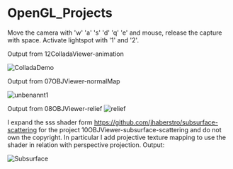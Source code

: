 # OpenGL_Projects

Move the camera with 'w' 'a' 's' 'd' 'q' 'e' and mouse, release the capture with space. Activate lightspot with '1' and '2'.

Output from 12ColladaViewer-animation

![ColladaDemo](https://user-images.githubusercontent.com/30089026/91200887-0bab1880-e700-11ea-895a-5f831beefb95.jpg)

Output from 07OBJViewer-normalMap

![unbenannt1](https://user-images.githubusercontent.com/30089026/43673297-cea307bc-97c0-11e8-8418-d84cd3f4a1b3.jpg)


Output from 08OBJViewer-relief
![relief](https://user-images.githubusercontent.com/30089026/50221719-63737700-0396-11e9-90e0-15082469de94.jpg)

I expand the sss shader form https://github.com/jhaberstro/subsurface-scattering for the project 10OBJViewer-subsurface-scattering and do not own the copyright. In particular I add projective texture mapping to use the shader in relation with perspective projection. Output:

![Subsurface](https://user-images.githubusercontent.com/30089026/54387008-9332d200-469a-11e9-81ea-933f0d85d670.jpg)



